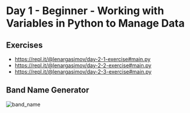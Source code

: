 # Day 1 - Beginner - Working with Variables in Python to Manage Data

## Exercises

- https://repl.it/@lenargasimov/day-2-1-exercise#main.py
- https://repl.it/@lenargasimov/day-2-2-exercise#main.py
- https://repl.it/@lenargasimov/day-2-3-exercise#main.py

## Band Name Generator

![band_name](https://user-images.githubusercontent.com/79122389/152209778-721647d3-5bab-4caf-be16-9ac5d9114286.png)
